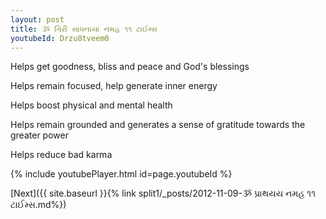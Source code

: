 ```yaml
---
layout: post
title: ૐ ગિરી સાધનાયા નમહ ૧૧ ટાઈમ્સ
youtubeId: Drzu8tveem0
---
```

 
 
Helps get goodness, bliss and peace and God's blessings
 
Helps remain focused, help generate inner energy 
 
Helps boost physical and mental health 
 
Helps remain grounded and generates a sense of gratitude towards the greater power 
 
Helps reduce bad karma
 
 
 
 


{% include youtubePlayer.html id=page.youtubeId %}
 
[Next]({{ site.baseurl }}{% link  split1/_posts/2012-11-09-ૐ પ્રાથયય નમહ ૧૧ ટાઈમ્સ.md%})
 
